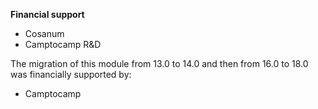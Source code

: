 **Financial support**

- Cosanum
- Camptocamp R&D

The migration of this module from 13.0 to 14.0 and then from 16.0 to 18.0 was financially supported by:

- Camptocamp
